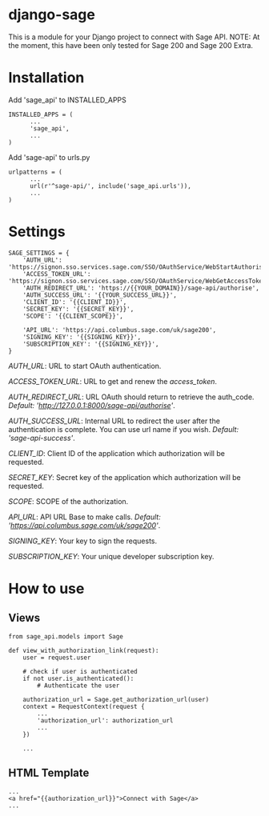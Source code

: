 django-sage
=============

This is a module for your Django project to connect with Sage API.
NOTE: At the moment, this have been only tested for Sage 200 and Sage 200 Extra.


Installation
============

Add 'sage_api' to INSTALLED_APPS
```
INSTALLED_APPS = (
      ...
      'sage_api',
      ...
)
```

Add 'sage-api' to urls.py
```
urlpatterns = (
      ...
      url(r'^sage-api/', include('sage_api.urls')),
      ...
)
```



Settings
========

```
SAGE_SETTINGS = {
    'AUTH_URL': 'https://signon.sso.services.sage.com/SSO/OAuthService/WebStartAuthorisationAttempt',
    'ACCESS_TOKEN_URL': 'https://signon.sso.services.sage.com/SSO/OAuthService/WebGetAccessToken',
    'AUTH_REDIRECT_URL': 'https://{{YOUR_DOMAIN}}/sage-api/authorise',
    'AUTH_SUCCESS_URL': '{{YOUR_SUCCESS_URL}}',
    'CLIENT_ID': '{{CLIENT_ID}}',
    'SECRET_KEY': '{{SECRET_KEY}}',
    'SCOPE': '{{CLIENT_SCOPE}}',

    'API_URL': 'https://api.columbus.sage.com/uk/sage200',
    'SIGNING_KEY': '{{SIGNING_KEY}}',
    'SUBSCRIPTION_KEY': '{{SIGNING_KEY}}',
}
```

*AUTH_URL*: URL to start OAuth authentication.

*ACCESS_TOKEN_URL*: URL to get and renew the *access_token*.

*AUTH_REDIRECT_URL*: URL OAuth should return to retrieve the auth_code. *Default: 'http://127.0.0.1:8000/sage-api/authorise'*.

*AUTH_SUCCESS_URL*: Internal URL to redirect the user after the authentication is complete. You can use url name if you wish. *Default: 'sage-api-success'*.

*CLIENT_ID*: Client ID of the application which authorization will be requested.

*SECRET_KEY*: Secret key of the application which authorization will be requested.

*SCOPE*: SCOPE of the authorization.

*API_URL*: API URL Base to make calls. *Default: 'https://api.columbus.sage.com/uk/sage200'*.

*SIGNING_KEY*: Your key to sign the requests.

*SUBSCRIPTION_KEY*: Your unique developer subscription key.



How to use
==========


Views
-----
```
from sage_api.models import Sage

def view_with_authorization_link(request):
    user = request.user

    # check if user is authenticated
    if not user.is_authenticated():
        # Authenticate the user

    authorization_url = Sage.get_authorization_url(user)
    context = RequestContext(request {
        ...
        'authorization_url': authorization_url
        ...
    })

    ...
```

HTML Template
-------------
```
...
<a href="{{authorization_url}}">Connect with Sage</a>
...
```
